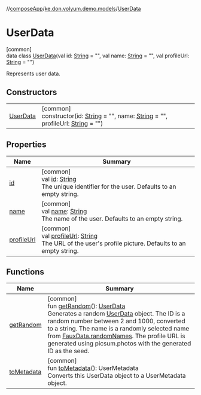 //[composeApp](../../../index.md)/[ke.don.volyum.demo.models](../index.md)/[UserData](index.md)

# UserData

[common]\
data class [UserData](index.md)(val id: [String](https://kotlinlang.org/api/core/kotlin-stdlib/kotlin/-string/index.html) = &quot;&quot;, val name: [String](https://kotlinlang.org/api/core/kotlin-stdlib/kotlin/-string/index.html) = &quot;&quot;, val profileUrl: [String](https://kotlinlang.org/api/core/kotlin-stdlib/kotlin/-string/index.html) = &quot;&quot;)

Represents user data.

## Constructors

| | |
|---|---|
| [UserData](-user-data.md) | [common]<br>constructor(id: [String](https://kotlinlang.org/api/core/kotlin-stdlib/kotlin/-string/index.html) = &quot;&quot;, name: [String](https://kotlinlang.org/api/core/kotlin-stdlib/kotlin/-string/index.html) = &quot;&quot;, profileUrl: [String](https://kotlinlang.org/api/core/kotlin-stdlib/kotlin/-string/index.html) = &quot;&quot;) |

## Properties

| Name | Summary |
|---|---|
| [id](id.md) | [common]<br>val [id](id.md): [String](https://kotlinlang.org/api/core/kotlin-stdlib/kotlin/-string/index.html)<br>The unique identifier for the user. Defaults to an empty string. |
| [name](name.md) | [common]<br>val [name](name.md): [String](https://kotlinlang.org/api/core/kotlin-stdlib/kotlin/-string/index.html)<br>The name of the user. Defaults to an empty string. |
| [profileUrl](profile-url.md) | [common]<br>val [profileUrl](profile-url.md): [String](https://kotlinlang.org/api/core/kotlin-stdlib/kotlin/-string/index.html)<br>The URL of the user's profile picture. Defaults to an empty string. |

## Functions

| Name | Summary |
|---|---|
| [getRandom](get-random.md) | [common]<br>fun [getRandom](get-random.md)(): [UserData](index.md)<br>Generates a random [UserData](index.md) object. The ID is a random number between 2 and 1000, converted to a string. The name is a randomly selected name from [FauxData.randomNames](../-faux-data/random-names.md). The profile URL is generated using picsum.photos with the generated ID as the seed. |
| [toMetadata](to-metadata.md) | [common]<br>fun [toMetadata](to-metadata.md)(): UserMetadata<br>Converts this UserData object to a UserMetadata object. |